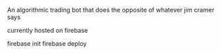 An algorithmic trading bot that does the opposite of whatever jim cramer says

currently hosted on firebase

firebase init
firebase deploy
